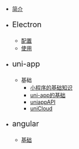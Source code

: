 * [简介](README)

* <p style="font-size:20px;">Electron</p>
  
  * [配置](/electron/配置.md)
  * [使用](/electron/使用.md)

* <p style="font-size:20px;">uni-app</p>
  
  * 基础
    * [小程序的基础知识](/uni-app/小程序的一些基础知识.md)
    * [uni-app的基础](/uni-app/uni-app的基础.md)
    * [uniappAPI](/uni-app/uni-API.md)
    * [uniCloud](/uni-app/uniCloud.md)

* <p style="font-size:20px;">angular</p>
  
  * [基础](angular/基础.md)